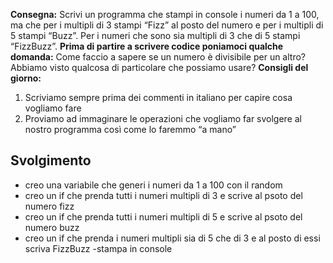 
**Consegna:** 
Scrivi un programma che stampi in console i numeri da 1 a 100,
ma che per i multipli di 3 stampi “Fizz” al posto del numero e per i multipli di 5 stampi “Buzz”.
Per i numeri che sono sia multipli di 3 che di 5 stampi “FizzBuzz”.
**Prima di partire a scrivere codice poniamoci qualche domanda:**
Come faccio a sapere se un numero è divisibile per un altro?
Abbiamo visto qualcosa di particolare che possiamo usare?
**Consigli del giorno:**
1. Scriviamo sempre prima dei commenti in italiano per capire cosa vogliamo fare
2. Proviamo ad immaginare le operazioni che vogliamo far svolgere al nostro programma così come lo faremmo “a mano”

## Svolgimento
- creo una variabile che generi i numeri da 1 a 100 con il random
- creo un if che prenda tutti i numeri multipli di 3 e scrive al psoto del numero fizz
- creo un if che prenda tutti i numeri multipli di 5 e scrive al psoto del numero buzz
- creo un if che prenda i numeri multipli sia di 5 che di 3 e al posto di essi scriva FizzBuzz
-stampa in console


